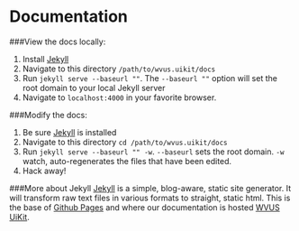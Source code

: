 # Documentation
###View the docs locally:
1. Install [Jekyll](http://jekyllrb.com/)
2. Navigate to this directory `/path/to/wvus.uikit/docs`
3. Run `jekyll serve --baseurl ""`. The `--baseurl ""` option will set the root domain to your local Jekyll server
4. Navigate to `localhost:4000` in your favorite browser.

###Modify the docs:
1. Be sure [Jekyll](http://jekyllrb.com/) is installed
2. Navigate to this directory `cd /path/to/wvus.uikit/docs`
3. Run `jekyll serve --baseurl "" -w`. `--baseurl` sets the root domain. `-w` watch, auto-regenerates the files that have been edited.
4. Hack away!

###More about Jekyll
[Jekyll](http://jekyllrb.com/) is a simple, blog-aware, static site generator. It will transform raw text files in various formats to straight, static html.  This is the base of [Github Pages](http://pages.github.com/) and where our documentation is hosted [WVUS UiKit](http://wvus-ibu.github.io/wvus.uikit/).